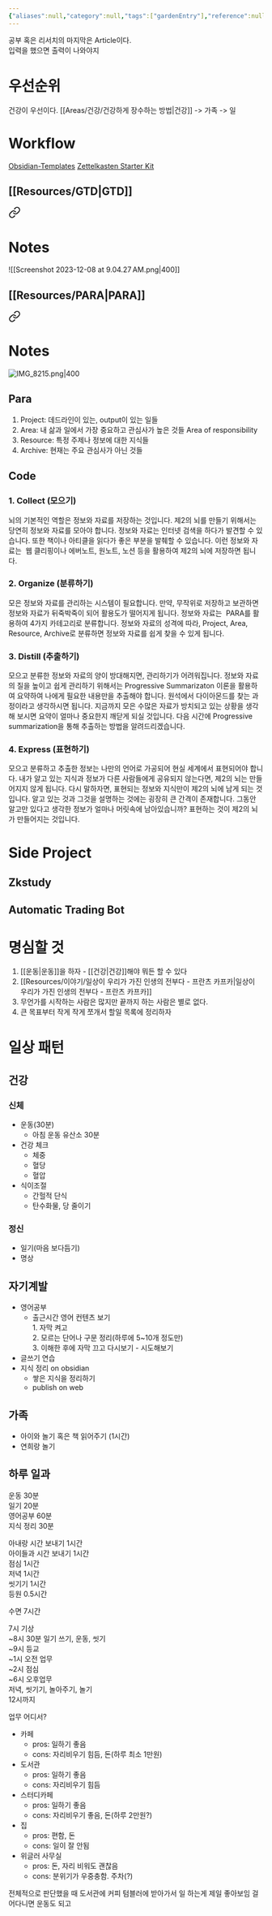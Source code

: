 ```yaml
---
{"aliases":null,"category":null,"tags":["gardenEntry"],"reference":null,"status":null,"dg-publish":true,"dg-home":true,"permalink":"/Home/","dgPassFrontmatter":true}
---
```



공부 혹은 리서치의 마지막은 Article이다.  
입력을 했으면 출력이 나와야지

# 우선순위
건강이 우선이다.
[[Areas/건강/건강하게 장수하는 방법\|건강]] -> 가족 -> 일

# Workflow
[Obsidian-Templates](https://github.com/groepl/Obsidian-Templates)
[Zettelkasten Starter Kit](https://github.com/groepl/Obsidian-Zettelkasten-Starter-Kit)

## [[Resources/GTD\|GTD]]

<div class="transclusion internal-embed is-loaded"><a class="markdown-embed-link" href="/resources/gtd/#notes" aria-label="Open link"><svg xmlns="http://www.w3.org/2000/svg" width="24" height="24" viewBox="0 0 24 24" fill="none" stroke="currentColor" stroke-width="2" stroke-linecap="round" stroke-linejoin="round" class="svg-icon lucide-link"><path d="M10 13a5 5 0 0 0 7.54.54l3-3a5 5 0 0 0-7.07-7.07l-1.72 1.71"></path><path d="M14 11a5 5 0 0 0-7.54-.54l-3 3a5 5 0 0 0 7.07 7.07l1.71-1.71"></path></svg></a><div class="markdown-embed">



# Notes

![[Screenshot 2023-12-08 at 9.04.27 AM.png\|400]]


</div></div>


## [[Resources/PARA\|PARA]]

<div class="transclusion internal-embed is-loaded"><a class="markdown-embed-link" href="/resources/para/#notes" aria-label="Open link"><svg xmlns="http://www.w3.org/2000/svg" width="24" height="24" viewBox="0 0 24 24" fill="none" stroke="currentColor" stroke-width="2" stroke-linecap="round" stroke-linejoin="round" class="svg-icon lucide-link"><path d="M10 13a5 5 0 0 0 7.54.54l3-3a5 5 0 0 0-7.07-7.07l-1.72 1.71"></path><path d="M14 11a5 5 0 0 0-7.54-.54l-3 3a5 5 0 0 0 7.07 7.07l1.71-1.71"></path></svg></a><div class="markdown-embed">



# Notes

![IMG_8215.png|400](/img/user/Archive/Attachment/IMG_8215.png)

## Para

1. Project: 데드라인이 있는, output이 있는 일들
2. Area: 내 삶과 일에서 가장 중요하고 관심사가 높은 것들 Area of responsibility
3. Resource: 특정 주제나 정보에 대한 지식들
4. Archive: 현재는 주요 관심사가 아닌 것들

## Code

### 1. Collect (모으기)

뇌의 기본적인 역할은 정보와 자료를 저장하는 것입니다. 제2의 뇌를 만들기 위해서는 당연히 정보와 자료를 모아야 합니다. 정보와 자료는 인터넷 검색을 하다가 발견할 수 있습니다. 또한 책이나 아티클을 읽다가 좋은 부분을 발췌할 수 있습니다. 이런 정보와 자료는  웹 클리핑이나 에버노트, 원노트, 노션 등을 활용하여 제2의 뇌에 저장하면 됩니다.

### 2. Organize (분류하기)

모은 정보와 자료를 관리하는 시스템이 필요합니다. 만약, 무작위로 저장하고 보관하면 정보와 자료가 뒤죽박죽이 되어 활용도가 떨어지게 됩니다. 정보와 자료는  PARA를 활용하여 4가지 카테고리로 분류합니다. 정보와 자료의 성격에 따라, Project, Area, Resource, Archive로 분류하면 정보와 자료를 쉽게 찾을 수 있게 됩니다.

### 3. Distill (추출하기)

모으고 분류한 정보와 자료의 양이 방대해지면, 관리하기가 어려워집니다. 정보와 자료의 질을 높이고 쉽게 관리하기 위해서는 Progressive Summarizaton 이론을 활용하여 요약하여 나에게 필요한 내용만을 추출해야 합니다. 원석에서 다이아몬드를 찾는 과정이라고 생각하시면 됩니다. 지금까지 모은 수많은 자료가 방치되고 있는 상황을 생각해 보시면 요약이 얼마나 중요한지 깨닫게 되실 것입니다. 다음 시간에 Progressive summarization을 통해 추출하는 방법을 알려드리겠습니다.

### 4. Express (표현하기)

모으고 분류하고 추출한 정보는 나만의 언어로 가공되어 현실 세계에서 표현되어야 합니다. 내가 알고 있는 지식과 정보가 다른 사람들에게 공유되지 않는다면, 제2의 뇌는 만들어지지 않게 됩니다. 다시 말하자면, 표현되는 정보와 지식만이 제2의 뇌에 남게 되는 것입니다. 알고 있는 것과 그것을 설명하는 것에는 굉장히 큰 간격이 존재합니다. 그동안 알고만 있다고 생각한 정보가 얼마나 머릿속에 남아있습니까? 표현하는 것이 제2의 뇌가 만들어지는 것입니다.


</div></div>


# Side Project
## Zkstudy

## Automatic Trading Bot

# 명심할 것

1. [[운동\|운동]]을 하자 - [[건강\|건강]]해야 뭐든 할 수 있다
2. [[Resources/이야기/일상이 우리가 가진 인생의 전부다 - 프란츠 카프카\|일상이 우리가 가진 인생의 전부다 - 프란츠 카프카]]
3. 무언가를 시작하는 사람은 많지만 끝까지 하는 사람은 별로 없다.
4. 큰 목표부터 작게 작게 쪼개서 할일 목록에 정리하자

# 일상 패턴
## 건강
### 신체
- 운동(30분)
	- 아침 운동 유산소 30분
- 건강 체크
	- 체중
	- 혈당
	- 혈압
- 식이조절
	- 간헐적 단식
	- 탄수화물, 당 줄이기

### 정신
- 일기(마음 보다듬기)
- 명상

## 자기계발
- 영어공부
	- 출근시간 영어 컨텐츠 보기  
			1. 자막 켜고  
			2. 모르는 단어나 구문 정리(하루에 5~10개 정도만)  
			3. 이해한 후에 자막 끄고 다시보기 - 시도해보기  
- 글쓰기 연습
- 지식 정리 on obsidian
	- 쌓은 지식을 정리하기
	- publish on web
 

## 가족
- 아이와 놀기 혹은 책 읽어주기 (1시간)
- 연희랑 놀기

## 하루 일과
운동 30분  
일기 20분  
영어공부 60분  
지식 정리 30분  
 
아내랑 시간 보내기 1시간  
아이들과 시간 보내기 1시간  
점심 1시간  
저녁 1시간  
씻기기 1시간  
등원 0.5시간  

수면 7시간  

7시 기상  
~8시 30분 일기 쓰기, 운동, 씻기  
~9시 등교  
~1시 오전 업무  
~2시 점심  
~6시 오후업무  
저녁, 씻기기, 놀아주기, 놀기  
12시까지  

업무 어디서?
- 카페
	- pros: 일하기 좋음
	- cons: 자리비우기 힘듬, 돈(하루 최소 1만원)
- 도서관
	- pros: 일하기 좋음
	- cons: 자리비우기 힘듬
- 스터디카페
	- pros: 일하기 좋음
	- cons: 자리비우기 좋음, 돈(하루 2만원?)
- 집
	- pros: 편함, 돈
	- cons: 일이 잘 안됨
- 위글러 사무실
	- pros: 돈, 자리 비워도 괜찮음
	- cons: 분위기가 우중충함. 주차(?)

전체적으로 판단했을 때 도서관에 커피 텀블러에 받아가서 일 하는게 제일 좋아보임
걸어다니면 운동도 되고
